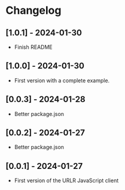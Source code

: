 # Changelog

## [1.0.1] - 2024-01-30

- Finish README

## [1.0.0] - 2024-01-30

- First version with a complete example.

## [0.0.3] - 2024-01-28

- Better package.json

## [0.0.2] - 2024-01-27

- Better package.json

## [0.0.1] - 2024-01-27

- First version of the URLR JavaScript client